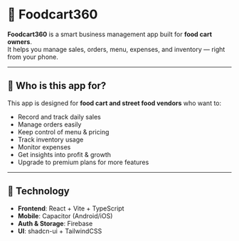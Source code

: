 # 🍜 Foodcart360

**Foodcart360** is a smart business management app built for **food cart owners**.  
It helps you manage sales, orders, menu, expenses, and inventory — right from your phone.

---

## 📱 Who is this app for?
This app is designed for **food cart and street food vendors** who want to:
- Record and track daily sales
- Manage orders easily
- Keep control of menu & pricing
- Track inventory usage
- Monitor expenses
- Get insights into profit & growth
- Upgrade to premium plans for more features

---

## 🚀 Technology
- **Frontend**: React + Vite + TypeScript  
- **Mobile**: Capacitor (Android/iOS)  
- **Auth & Storage**: Firebase  
- **UI**: shadcn-ui + TailwindCSS  
